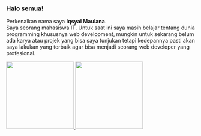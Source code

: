 ### Halo semua! 

Perkenalkan nama saya **Iqsyal Maulana**.\
Saya seorang mahasiswa IT. Untuk saat ini saya masih belajar tentang dunia programming khususnya web development, mungkin untuk sekarang belum ada karya atau projek yang bisa saya tunjukan tetapi kedepannya pasti akan saya lakukan yang terbaik agar bisa menjadi seorang web developer yang profesional.

<p align="left">
<a href="https://github.com/gilangadhan">
  <img height="180em" src="https://github-readme-stats-eight-theta.vercel.app/api?username=gilangadhan&show_icons=true&theme=algolia&include_all_commits=true&count_private=true"/>
  <img height="180em" src="https://github-readme-stats-eight-theta.vercel.app/api/top-langs/?username=gilangadhan&layout=compact&langs_count=8&theme=algolia"/>
</a>
</p>

<!--
**iqsyal21/iqsyal21** is a ✨ _special_ ✨ repository because its `README.md` (this file) appears on your GitHub profile.

Here are some ideas to get you started:

- 🔭 I’m currently working on ...
- 🌱 I’m currently learning ...
- 👯 I’m looking to collaborate on ...
- 🤔 I’m looking for help with ...
- 💬 Ask me about ...
- 📫 How to reach me: ...
- 😄 Pronouns: ...
- ⚡ Fun fact: ...
-->
